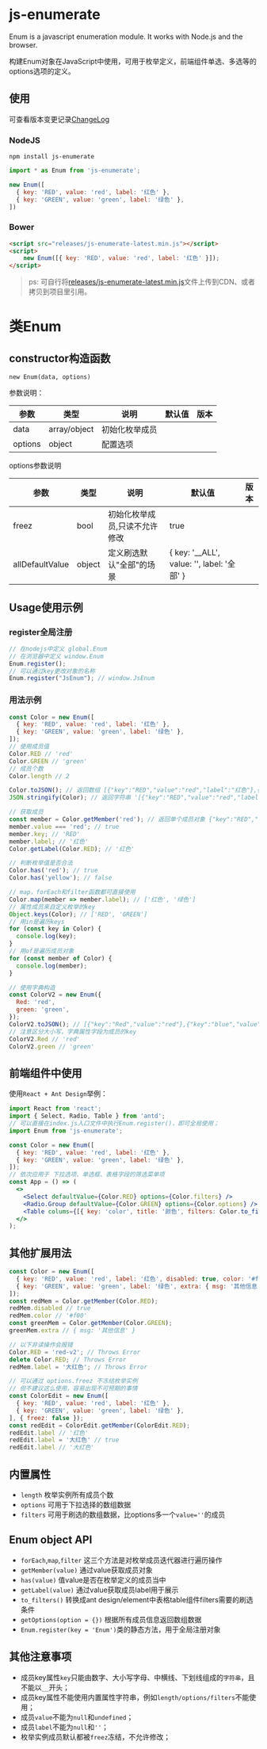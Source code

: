 # js-enumerate
Enum is a javascript enumeration module. It works with Node.js and the browser.

构建Enum对象在JavaScript中使用，可用于枚举定义，前端组件单选、多选等的options选项的定义。

## 使用

可查看版本变更记录[ChangeLog](./docs/CHANGELOG-1.x.md)

### NodeJS

	npm install js-enumerate

```javascript
import * as Enum from 'js-enumerate';

new Enum([
  { key: 'RED', value: 'red', label: '红色' },
  { key: 'GREEN', value: 'green', label: '绿色' },
])
```

### Bower

```html
<script src="releases/js-enumerate-latest.min.js"></script>
<script>
    new Enum([{ key: 'RED', value: 'red', label: '红色' }]);
</script>
```

> ps: 可自行将[releases/js-enumerate-latest.min.js](./releases/js-enumerate-latest.min.js)文件上传到CDN、或者拷贝到项目里引用。

# 类Enum

## constructor构造函数

    new Enum(data, options)

参数说明：

| 参数 | 类型 | 说明 | 默认值 | 版本 |
| - | - | - | - | - |
| data | array/object | 初始化枚举成员 | | |
| options | object | 配置选项 | | |

options参数说明

| 参数 | 类型 | 说明 | 默认值 | 版本 |
| - | - | - | - | - |
| freez | bool | 初始化枚举成员,只读不允许修改 | true |  |
| allDefaultValue | object | 定义刷选默认"全部"的场景 | { key: '__ALL', value: '', label: '全部' } |  |

## Usage使用示例

### register全局注册
```javascript
// 在nodejs中定义 global.Enum
// 在浏览器中定义 window.Enum
Enum.register();
// 可以通过key更改对象的名称
Enum.register("JsEnum"); // window.JsEnum
```

### 用法示例
```javascript
const Color = new Enum([
  { key: 'RED', value: 'red', label: '红色' },
  { key: 'GREEN', value: 'green', label: '绿色' },
]);
// 使用成员值
Color.RED // 'red'
Color.GREEN // 'green'
// 成员个数
Color.length // 2

Color.toJSON(); // 返回数组 [{"key":"RED","value":"red","label":"红色"},{"key":"GREEN","value":"green","label":"绿色"}]
JSON.stringify(Color); // 返回字符串 '[{"key":"RED","value":"red","label":"红色"},{"key":"GREEN","value":"green","label":"绿色"}]'

// 获取成员
const member = Color.getMember('red'); // 返回单个成员对象 {"key":"RED","value":"red","label":"红色"}
member.value === 'red'; // true
member.key; // 'RED'
member.label; // '红色'
Color.getLabel(Color.RED); // '红色'

// 判断枚举值是否合法
Color.has('red'); // true
Color.has('yellow'); // false

// map，forEach和filter函数都可直接使用
Color.map(member => member.label); // ['红色', '绿色']
// 属性成员来自定义枚举的key
Object.keys(Color); // ['RED', 'GREEN']
// 用in是遍历keys
for (const key in Color) {
  console.log(key);
}
// 用of是遍历成员对象
for (const member of Color) {
  console.log(member);
}

// 使用字典构造
const ColorV2 = new Enum({
  Red: 'red',
  green: 'green',
});
ColorV2.toJSON(); // [{"key":"Red","value":"red"},{"key":"blue","value":"blue"}]
// 注意区分大小写，字典属性字段为成员的key
ColorV2.Red // 'red'
ColorV2.green // 'green'
```

## 前端组件中使用
使用`React + Ant Design`举例：
```jsx
import React from 'react';
import { Select, Radio, Table } from 'antd';
// 可以直接在index.js入口文件中执行Enum.register()，即可全局使用；
import Enum from 'js-enumerate';

const Color = new Enum([
  { key: 'RED', value: 'red', label: '红色' },
  { key: 'GREEN', value: 'green', label: '绿色' },
]);
// 依次应用于 下拉选项、单选框、表格字段的筛选菜单项
const App = () => (
  <>
    <Select defaultValue={Color.RED} options={Color.filters} />
    <Radio.Group defaultValue={Color.GREEN} options={Color.options} />
    <Table colums={[{ key: 'color', title: '颜色', filters: Color.to_filters() }]}/>
  </>
);
```

## 其他扩展用法
```javascript
const Color = new Enum([
  { key: 'RED', value: 'red', label: '红色', disabled: true, color: '#f00' },
  { key: 'GREEN', value: 'green', label: '绿色', extra: { msg: '其他信息' }, color: '#0f0' },
]);
const redMem = Color.getMember(Color.RED);
redMem.disabled // true
redMem.color // '#f00'
const greenMem = Color.getMember(Color.GREEN);
greenMem.extra // { msg: '其他信息' }

// 以下非读操作会报错
Color.RED = 'red-v2'; // Throws Error
delete Color.RED; // Throws Error
redMem.label = '大红色'; // Throws Error

// 可以通过 options.freez 不冻结枚举实例
// 但不建议这么使用，容易出现不可预期的事情
const ColorEdit = new Enum([
  { key: 'RED', value: 'red', label: '红色' },
  { key: 'GREEN', value: 'green', label: '绿色' },
], { freez: false });
const redEdit = ColorEdit.getMember(ColorEdit.RED);
redEdit.label // '红色'
redEdit.label = '大红色' // true
redEdit.label // '大红色'
```

## 内置属性
- `length` 枚举实例所有成员个数
- `options` 可用于下拉选择的数组数据
- `filters` 可用于刷选的数组数据，比options多一个`value=''`的成员

## Enum object API
- `forEach`,`map`,`filter` 这三个方法是对枚举成员迭代器进行遍历操作
- `getMember(value)` 通过value获取成员对象
- `has(value)` 值value是否在枚举定义的成员当中
- `getLabel(value)` 通过value获取成员label用于展示
- `to_filters()` 转换成ant design/element中表格table组件filters需要的刷选条件
- `getOptions(option = {})` 根据所有成员信息返回数组数据
- `Enum.register(key = 'Enum')`类的静态方法，用于全局注册对象

## 其他注意事项
- 成员key属性`key`只能由数字、大小写字母、中横线、下划线组成的`字符串`，且不能以`__`开头；
- 成员key属性不能使用内置属性字符串，例如`length/options/filters`不能使用；
- 成员`value`不能为`null`和`undefined`；
- 成员`label`不能为`null`和`''`；
- 枚举实例成员默认都被`freez`冻结，不允许修改；
